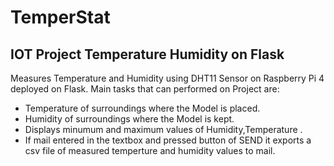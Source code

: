 # TemperStat
## IOT Project Temperature Humidity on Flask
Measures Temperature and Humidity using DHT11 Sensor on Raspberry Pi 4 deployed on Flask. 
Main tasks that can performed on Project are:
- Temperature of surroundings where the Model is placed.
- Humidity of surroundings where the Model is kept.
- Displays minumum and maximum values of Humidity,Temperature .
- If mail entered in the textbox and pressed button of SEND it exports a csv file of measured temperture and humidity values to mail.
